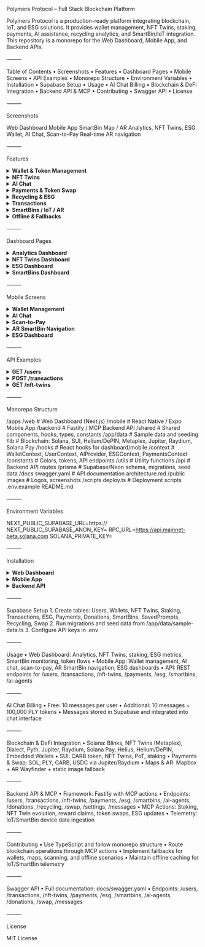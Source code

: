 Polymers Protocol – Full Stack Blockchain Platform

Polymers Protocol is a production-ready platform integrating blockchain, IoT, and ESG solutions. It provides wallet management, NFT Twins, staking, payments, AI assistance, recycling analytics, and SmartBin/IoT integration. This repository is a monorepo for the Web Dashboard, Mobile App, and Backend APIs.

⸻

Table of Contents
	•	Screenshots
	•	Features
	•	Dashboard Pages
	•	Mobile Screens
	•	API Examples
	•	Monorepo Structure
	•	Environment Variables
	•	Installation
	•	Supabase Setup
	•	Usage
	•	AI Chat Billing
	•	Blockchain & DeFi Integration
	•	Backend API & MCP
	•	Contributing
	•	Swagger API
	•	License

⸻

Screenshots

Web Dashboard	Mobile App	SmartBin Map / AR
Analytics, NFT Twins, ESG	Wallet, AI Chat, Scan-to-Pay	Real-time AR navigation


⸻

Features

<details>
<summary><strong>Wallet & Token Management</strong></summary>


	•	Supports Phantom, Solflare, Backpack, Privy, embedded wallet, and biometric fallback
	•	Manage SOL, PLY, CARB, USDC
	•	Staking and NFT Twin rewards
	•	Automatic updates post-blockchain actions

</details>


<details>
<summary><strong>NFT Twins</strong></summary>


	•	Staking, evolution, gamification, and reward claiming
	•	NFT Twin rewards linked to token issuance

</details>


<details>
<summary><strong>AI Chat</strong></summary>


	•	GPT-powered chat with PLY token billing
	•	Free: 10 messages per user
	•	Additional: 10 messages = 100,000 PLY
	•	Saved prompts with quick-insert functionality

</details>


<details>
<summary><strong>Payments & Token Swap</strong></summary>


	•	Token swaps via Jupiter and Raydium
	•	Payments with SOL, PLY, CARB, USDC, Blinks
	•	QR/NFC scan-to-pay with manual fallback

</details>


<details>
<summary><strong>Recycling & ESG</strong></summary>


	•	Track recycled items, CO2 reduction, plastic collected
	•	City-level dashboards and leaderboards

</details>


<details>
<summary><strong>Transactions</strong></summary>


	•	Paginated, sortable transaction history
	•	Wallet-specific views

</details>


<details>
<summary><strong>SmartBins / IoT / AR</strong></summary>


	•	Real-time maps with AR navigation
	•	Offline caching and synchronization
	•	Telemetry and device status monitoring

</details>


<details>
<summary><strong>Offline & Fallbacks</strong></summary>


	•	Wallet: Embedded → Privy → Biometric
	•	Map: AR → Mapbox → Static images
	•	Scanning: QR/NFC → Manual input

</details>



⸻

Dashboard Pages

<details>
<summary><strong>Analytics Dashboard</strong></summary>


	•	Real-time metrics for recycling, CO2 reduction, and token flows
	•	Charts, graphs, and leaderboards
	•	Filters for time range and wallet-specific data

</details>


<details>
<summary><strong>NFT Twins Dashboard</strong></summary>


	•	View, stake, and evolve NFT Twins
	•	Track rewards and gamification progress
	•	Integration with Metaplex for NFT management

</details>


<details>
<summary><strong>ESG Dashboard</strong></summary>


	•	City-level ESG metrics (CO2, plastic collected)
	•	Leaderboards for recycling contributions
	•	Exportable reports for compliance

</details>


<details>
<summary><strong>SmartBins Dashboard</strong></summary>


	•	Real-time map of SmartBin locations
	•	Telemetry data: Fill levels, device status
	•	AR navigation toggle

</details>



⸻

Mobile Screens

<details>
<summary><strong>Wallet Management</strong></summary>


	•	View balances for SOL, PLY, CARB, USDC
	•	Stake NFTs and claim rewards
	•	Switch between wallets (Phantom, Solflare, etc.)

</details>


<details>
<summary><strong>AI Chat</strong></summary>


	•	Chat interface with GPT-powered responses
	•	View message quotas and PLY billing
	•	Access saved prompts

</details>


<details>
<summary><strong>Scan-to-Pay</strong></summary>


	•	QR/NFC scanning for payments
	•	Manual input fallback
	•	Supports Solana Pay and Blinks

</details>


<details>
<summary><strong>AR SmartBin Navigation</strong></summary>


	•	AR-powered navigation to nearby SmartBins
	•	Fallback to Mapbox or static images
	•	Offline caching for map data

</details>


<details>
<summary><strong>ESG Dashboard</strong></summary>


	•	Mobile-optimized ESG metrics
	•	Track personal recycling contributions
	•	View city-level leaderboards

</details>



⸻

API Examples

<details>
<summary><strong>GET /users</strong></summary>


curl -X GET https://api.polymers.io/users \
-H "Authorization: Bearer <your-token>"

Response:

{
  "users": [
    {
      "id": "user_123",
      "wallet": "wallet_address",
      "email": "user@example.com",
      "createdAt": "2025-09-26T07:43:00Z"
    }
  ]
}

</details>


<details>
<summary><strong>POST /transactions</strong></summary>


curl -X POST https://api.polymers.io/transactions \
-H "Authorization: Bearer <your-token>" \
-H "Content-Type: application/json" \
-d '{"wallet":"wallet_address","amount":100,"token":"PLY"}'

Response:

{
  "transactionId": "txn_456",
  "status": "confirmed",
  "timestamp": "2025-09-26T07:43:00Z"
}

</details>


<details>
<summary><strong>GET /nft-twins</strong></summary>


curl -X GET https://api.polymers.io/nft-twins \
-H "Authorization: Bearer <your-token>"

Response:

{
  "nfts": [
    {
      "id": "nft_789",
      "owner": "wallet_address",
      "staked": true,
      "rewards": 50000
    }
  ]
}

</details>



⸻

Monorepo Structure

/apps
  /web          # Web Dashboard (Next.js)
  /mobile       # React Native / Expo Mobile App
  /backend      # Fastify / MCP Backend API
  /shared       # Shared components, hooks, types, constants
/app/data       # Sample data and seeding
/lib            # Blockchain: Solana, SUI, Helium/DePIN, Metaplex, Jupiter, Raydium, Solana Pay
/hooks          # React hooks for dashboard/mobile
/context        # WalletContext, UserContext, AIProvider, ESGContext, PaymentsContext
/constants      # Colors, tokens, API endpoints
/utils          # Utility functions
/api            # Backend API routes
/prisma         # Supabase/Neon schema, migrations, seed data
/docs
  swagger.yaml  # API documentation
  architecture.md
/public
  images        # Logos, screenshots
/scripts
  deploy.ts     # Deployment scripts
.env.example
README.md


⸻

Environment Variables

NEXT_PUBLIC_SUPABASE_URL=https://<your-supabase-url>
NEXT_PUBLIC_SUPABASE_ANON_KEY=<your-anon-key>
RPC_URL=https://api.mainnet-beta.solana.com
SOLANA_PRIVATE_KEY=<base58-private-key>


⸻

Installation

<details>
<summary><strong>Web Dashboard</strong></summary>


cd apps/web
npm install
npm run dev

</details>


<details>
<summary><strong>Mobile App</strong></summary>


cd apps/mobile
npm install
expo start

</details>


<details>
<summary><strong>Backend API</strong></summary>


cd apps/backend
npm install
npm run dev

</details>



⸻

Supabase Setup
	1.	Create tables:
Users, Wallets, NFT Twins, Staking, Transactions, ESG, Payments, Donations, SmartBins, SavedPrompts, Recycling, Swap
	2.	Run migrations and seed data from /app/data/sample-data.ts
	3.	Configure API keys in .env

⸻

Usage
	•	Web Dashboard: Analytics, NFT Twins, staking, ESG metrics, SmartBin monitoring, token flows
	•	Mobile App: Wallet management, AI chat, scan-to-pay, AR SmartBin navigation, ESG dashboards
	•	API: REST endpoints for /users, /transactions, /nft-twins, /payments, /esg, /smartbins, /ai-agents

⸻

AI Chat Billing
	•	Free: 10 messages per user
	•	Additional: 10 messages = 100,000 PLY tokens
	•	Messages stored in Supabase and integrated into chat interface

⸻

Blockchain & DeFi Integration
	•	Solana: Blinks, NFT Twins (Metaplex), Dialect, Pyth, Jupiter, Raydium, Solana Pay, Helius, Helium/DePIN, Embedded Wallets
	•	SUI: CARB token, NFT Twins, PoT, staking
	•	Payments & Swap: SOL, PLY, CARB, USDC via Jupiter/Raydium
	•	Maps & AR: Mapbox + AR Wayfinder + static image fallback

⸻

Backend API & MCP
	•	Framework: Fastify with MCP actions
	•	Endpoints: /users, /transactions, /nft-twins, /payments, /esg, /smartbins, /ai-agents, /donations, /recycling, /swap, /settings, /messages
	•	MCP Actions: Staking, NFT Twin evolution, reward claims, token swaps, ESG updates
	•	Telemetry: IoT/SmartBin device data ingestion

⸻

Contributing
	•	Use TypeScript and follow monorepo structure
	•	Route blockchain operations through MCP actions
	•	Implement fallbacks for wallets, maps, scanning, and offline scenarios
	•	Maintain offline caching for IoT/SmartBin telemetry

⸻

Swagger API
	•	Full documentation: docs/swagger.yaml
	•	Endpoints: /users, /transactions, /nft-twins, /payments, /esg, /smartbins, /ai-agents, /donations, /swap, /messages

⸻

License

MIT License
